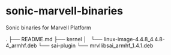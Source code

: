 # sonic-marvell-binaries
Sonic binaries for Marvell Platform

.
├── README.md
├── kernel
│   └── linux-image-4.4.8_4.4.8-4_armhf.deb
└── sai-plugin
    └── mrvllibsai_armhf_1.4.1.deb

